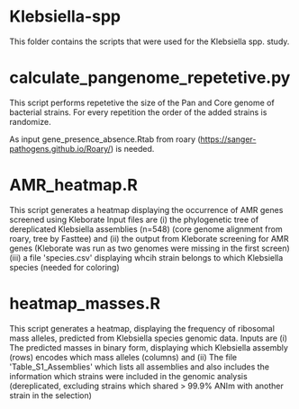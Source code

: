 # Klebsiella-spp
This folder contains the scripts that were used for the Klebsiella spp. study.


# calculate_pangenome_repetetive.py

This script performs repetetive the size of the Pan and Core genome of bacterial strains. For every repetition the order of the added strains is randomize.

As input gene_presence_absence.Rtab from roary (https://sanger-pathogens.github.io/Roary/) is needed.

# AMR_heatmap.R
This script generates a heatmap displaying the occurrence of AMR genes screened using Kleborate
Input files are 
(i) the phylogenetic tree of dereplicated Klebsiella assemblies (n=548) (core genome alignment from roary, tree by Fasttee) and 
(ii) the output from Kleborate screening for AMR genes (Kleborate was run  as two genomes were missing in the first screen)
(iii) a file 'species.csv' displaying whcih strain belongs to which Klebsiella species (needed for coloring)

# heatmap_masses.R
This script generates a heatmap, displaying the frequency of ribosomal mass alleles, predicted from Klebsiella species genomic data.
Inputs are 
(i) The predicted masses in binary form, displaying which Klebsiella assembly (rows) encodes which mass alleles (columns) and 
(ii) The file 'Table_S1_Assemblies' which lists all assemblies and also includes the information which strains were included in the genomic analysis (dereplicated, excluding strains which shared > 99.9% ANIm with another strain in the selection)

